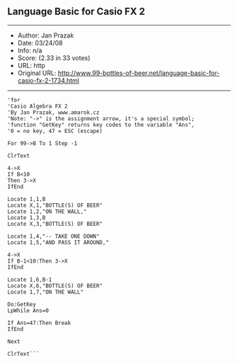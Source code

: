 
## Language Basic for Casio FX 2 ##
---
- Author: Jan Prazak
- Date: 03/24/08
- Info: n/a
- Score:  (2.33 in 33 votes)
- URL: http
- Original URL: http://www.99-bottles-of-beer.net/language-basic-for-casio-fx-2-1734.html
---

```'99 bottles of beer
'for
'Casio Algebra FX 2
'By Jan Prazak, www.amarok.cz
'Note: "->" is the assignment arrow, it's a special symbol;
'function "GetKey" returns key codes to the variable "Ans",
'0 = no key, 47 = ESC (escape)

For 99->B To 1 Step -1

ClrText

4->X
If B<10
Then 3->X
IfEnd

Locate 1,1,B
Locate X,1,"BOTTLE(S) OF BEER"
Locate 1,2,"ON THE WALL,"
Locate 1,3,B
Locate X,3,"BOTTLE(S) OF BEER"

Locate 1,4,"-- TAKE ONE DOWN"
Locate 1,5,"AND PASS IT AROUND,"

4->X
If B-1<10:Then 3->X
IfEnd

Locate 1,6,B-1
Locate X,6,"BOTTLE(S) OF BEER"
Locate 1,7,"ON THE WALL"

Do:GetKey
LpWhile Ans=0

If Ans=47:Then Break
IfEnd

Next

ClrText```
